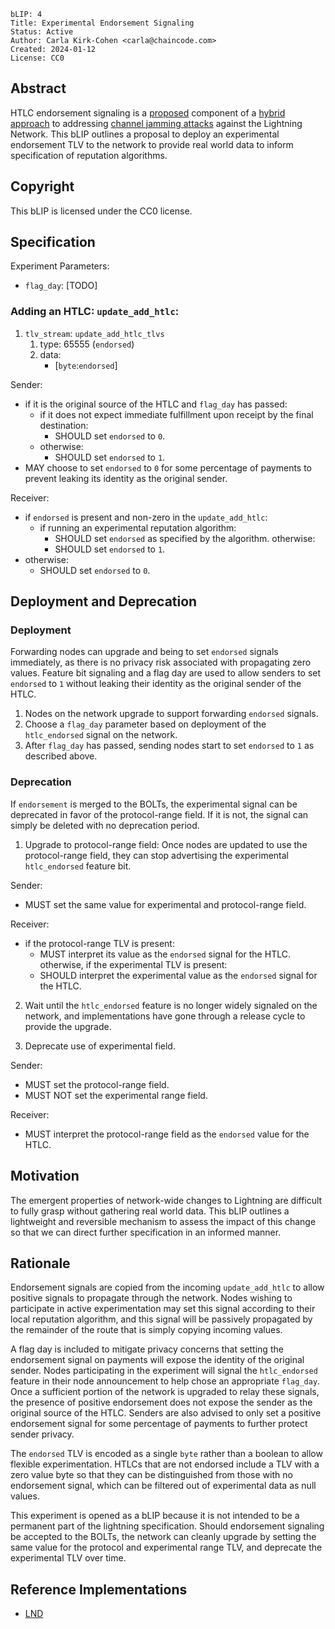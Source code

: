 ```
bLIP: 4
Title: Experimental Endorsement Signaling
Status: Active
Author: Carla Kirk-Cohen <carla@chaincode.com>
Created: 2024-01-12
License: CC0
```

## Abstract

HTLC endorsement signaling is a [proposed](https://github.com/lightning/bolts/pull/1071) 
component of a [hybrid approach](https://research.chaincode.com/2022/11/15/unjamming-lightning) 
to addressing [channel jamming attacks](https://bitcoinops.org/en/topics/channel-jamming-attacks) 
against the Lightning Network. This bLIP outlines a proposal to deploy an 
experimental endorsement TLV to the network to provide real world data to 
inform specification of reputation algorithms.

## Copyright

This bLIP is licensed under the CC0 license.

## Specification

Experiment Parameters:
* `flag_day`: [TODO]


### Adding an HTLC: `update_add_htlc`:

1. `tlv_stream`: `update_add_htlc_tlvs`
    1. type: 65555 (`endorsed`)
    2. data:
        * [`byte`:`endorsed`]
 
Sender:
* if it is the original source of the HTLC and `flag_day` has passed:
  * if it does not expect immediate fulfillment upon receipt by the 
    final destination: 
    * SHOULD set `endorsed` to `0`.
  * otherwise:  
    * SHOULD set `endorsed` to `1`.
* MAY choose to set `endorsed` to `0` for some percentage of payments to 
  prevent leaking its identity as the original sender.

Receiver:
* if `endorsed` is present and non-zero in the `update_add_htlc`:
  * if running an experimental reputation algorithm:
      * SHOULD set `endorsed` as specified by the algorithm.
    otherwise:
      * SHOULD set `endorsed` to `1`.
* otherwise: 
  * SHOULD set `endorsed` to `0`.

## Deployment and Deprecation

### Deployment 

Forwarding nodes can upgrade and being to set `endorsed` signals immediately, 
as there is no privacy risk associated with propagating zero values. Feature 
bit signaling and a flag day are used to allow senders to set `endorsed` to `1`
without leaking their identity as the original sender of the HTLC.

1. Nodes on the network upgrade to support forwarding `endorsed` signals. 
2. Choose a `flag_day` parameter based on deployment of the `htlc_endorsed` 
   signal on the network.
3. After `flag_day` has passed, sending nodes start to set `endorsed` to `1` 
   as described above.

### Deprecation

If `endorsement` is merged to the BOLTs, the experimental signal can be 
deprecated in favor of the protocol-range field. If it is not, the signal 
can simply be deleted with no deprecation period.

1. Upgrade to protocol-range field: 
  Once nodes are updated to use the protocol-range field, they can stop
  advertising the experimental `htlc_endorsed` feature bit.

  Sender:
  * MUST set the same value for experimental and protocol-range field.

  Receiver:
  * if the protocol-range TLV is present: 
    * MUST interpret its value as the `endorsed` signal for the HTLC.
    otherwise, if the experimental TLV is present: 
    * SHOULD interpret the experimental value as the `endorsed` signal 
      for the HTLC.

2. Wait until the `htlc_endorsed` feature is no longer widely signaled on the 
   network, and implementations have gone through a release cycle to provide 
   the upgrade.

3. Deprecate use of experimental field.

  Sender: 
  * MUST set the protocol-range field.
  * MUST NOT set the experimental range field.

  Receiver: 
  * MUST interpret the protocol-range field as the `endorsed` value for the HTLC.

## Motivation

The emergent properties of network-wide changes to Lightning are difficult to 
fully grasp without gathering real world data. This bLIP outlines a lightweight
and reversible mechanism to assess the impact of this change so that we can 
direct further specification in an informed manner.

## Rationale

Endorsement signals are copied from the incoming `update_add_htlc` to allow 
positive signals to propagate through the network. Nodes wishing to participate
in active experimentation may set this signal according to their local 
reputation algorithm, and this signal will be passively propagated by the 
remainder of the route that is simply copying incoming values.

A flag day is included to mitigate privacy concerns that setting the 
endorsement signal on payments will expose the identity of the original sender.
Nodes participating in the experiment will signal the `htlc_endorsed` feature 
in their node announcement to help chose an appropriate `flag_day`. Once a 
sufficient portion of the network is upgraded to relay these signals, the 
presence of positive endorsement does not expose the sender as the original 
source of the HTLC. Senders are also advised to only set a positive endorsement
signal for some percentage of payments to further protect sender privacy.

The `endorsed` TLV is encoded as a single `byte` rather than a boolean to allow
flexible experimentation. HTLCs that are not endorsed include a TLV with a zero
value byte so that they can be distinguished from those with no endorsement 
signal, which can be filtered out of experimental data as null values.

This experiment is opened as a bLIP because it is not intended to be a 
permanent part of the lightning specification. Should endorsement signaling be 
accepted to the BOLTs, the network can cleanly upgrade by setting the same 
value for the protocol and experimental range TLV, and deprecate the 
experimental TLV over time.

## Reference Implementations

* [LND](https://github.com/lightningnetwork/lnd/pull/8390)

